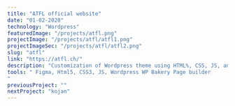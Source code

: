 ```yaml
---
title: "ATFL official website"
date: "01-02-2020"
technology: "Wordpress"
featuredImage: "/projects/atfl.png"
projectImage: "/projects/atfl/atfl1.png"
projectImageSec: "/projects/atfl/atfl2.png"
slug: "atfl"
link: "https://atfl.ch/"
description: "Customization of Wordpress theme using HTML%, CSS, JS, and WP Bakery Page builder, Migration from previous theme, tree languages support, redirection of old links to preserve Google rankings"
tools: " Figma, Html5, CSS3, JS, Wordpress WP Bakery Page builder
"
previousProject: ""
nextProject: "kojan"
---
```

